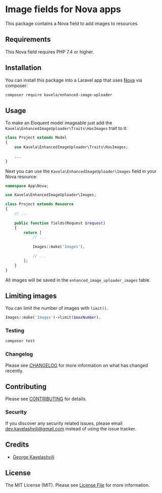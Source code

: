 # Image fields for Nova apps

This package contains a Nova field to add images to resources.

## Requirements

This Nova field requires PHP 7.4 or higher.

## Installation

You can install this package into a Laravel app that uses [Nova](https://nova.laravel.com) via composer:

```bash
composer require kavela/enhanced-image-uploader
```

## Usage

To make an Eloquent model imageable just add the `Kavela\EnhancedImageUploader\Traits\HasImages` trait to it:

```php
class Project extends Model
{
    use Kavela\EnhancedImageUploader\Traits\HasImages;
    
    ...
}
```

Next you can use the `Kavela\EnhancedImageUploader\Images` field in your Nova resource:

```php
namespace App\Nova;

use Kavela\EnhancedImageUploader\Images;

class Project extends Resource
{
    // ...
    
    public function fields(Request $request)
    {
        return [
            // ...
            
            Images::make('Images'),

            // ...
        ];
    }
}
```

All images will be saved in the `enhanced_image_uploader_images` table.

## Limiting images

You can limit the number of images with `limit()`.

```php
Images::make('Images')->limit($maxNumber),
```

### Testing

``` bash
composer test
```

### Changelog

Please see [CHANGELOG](CHANGELOG.md) for more information on what has changed recently.

## Contributing

Please see [CONTRIBUTING](CONTRIBUTING.md) for details.

### Security

If you discover any security related issues, please email dev.kavelashvili@gmail.com instead of using the issue tracker.

## Credits

- [George Kavelashvili](https://github.com/kavela)

## License

The MIT License (MIT). Please see [License File](LICENSE.md) for more information.

